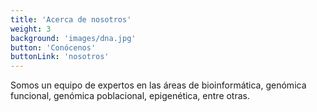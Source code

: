 ```yaml
---
title: 'Acerca de nosotros'
weight: 3
background: 'images/dna.jpg'
button: 'Conócenos'
buttonLink: 'nosotros'
---
```


Somos un equipo de expertos en las áreas de bioinformática, genómica funcional, genómica poblacional, epigenética, entre otras.
